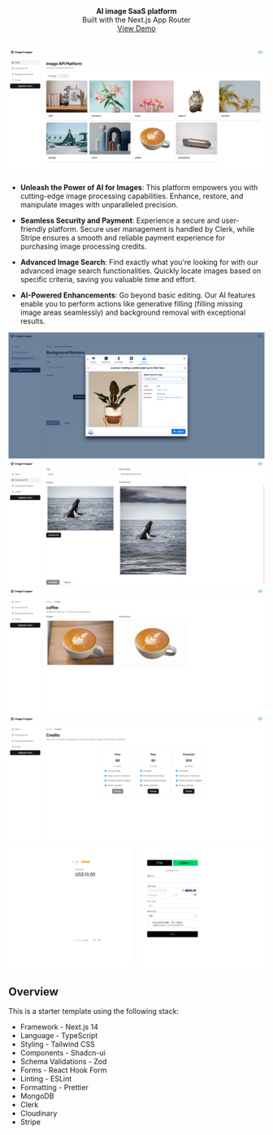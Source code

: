 <div align="center"><strong>AI image SaaS platform </strong></div>
<div align="center">Built with the Next.js App Router</div>
<div> 
<div align="center">
<a href="https://nextjs-image-cropper.vercel.app/">View Demo</a>
<span>
</div>  

<br />

![image search api](https://raw.githubusercontent.com/HuiyuLiz/nextjs-image-cropper/main/public/intro-images/image-cropper.png)
  
* **Unleash the Power of AI for Images**: This platform empowers you with cutting-edge image processing capabilities. Enhance, restore, and manipulate images with unparalleled precision.

* **Seamless Security and Payment**: Experience a secure and user-friendly platform. Secure user management is handled by Clerk, while Stripe ensures a smooth and reliable payment experience for purchasing image processing credits.

* **Advanced Image Search**: Find exactly what you're looking for with our advanced image search functionalities. Quickly locate images based on specific criteria, saving you valuable time and effort.

* **AI-Powered Enhancements**: Go beyond basic editing. Our AI features enable you to perform actions like generative filling (filling missing image areas seamlessly) and background removal with exceptional results.  
</div>

![image search api](https://raw.githubusercontent.com/HuiyuLiz/nextjs-image-cropper/main/public/intro-images/cloudinary.png)
![image search api](https://raw.githubusercontent.com/HuiyuLiz/nextjs-image-cropper/main/public/intro-images/fill.png)
![image search api](https://raw.githubusercontent.com/HuiyuLiz/nextjs-image-cropper/main/public/intro-images/remove-background.png)
![image search api](https://raw.githubusercontent.com/HuiyuLiz/nextjs-image-cropper/main/public/intro-images/plan.png)
![image search api](https://raw.githubusercontent.com/HuiyuLiz/nextjs-image-cropper/main/public/intro-images/stripe.png)


## Overview

This is a starter template using the following stack:

- Framework - Next.js 14
- Language - TypeScript
- Styling - Tailwind CSS
- Components - Shadcn-ui
- Schema Validations - Zod
- Forms - React Hook Form
- Linting - ESLint
- Formatting - Prettier
- MongoDB
- Clerk
- Cloudinary
- Stripe
